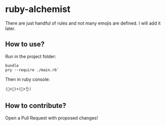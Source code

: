# ruby-alchemist
There are just handful of rules and not many emojis are defined. I will add it later.

## How to use?
Run in the project folder:

    bundle
    pry --require ./main.rb`

Then in ruby console:

    (🍆+🍑)+(🍆+👌)

## How to contribute?
Open a Pull Request with proposed changes!
